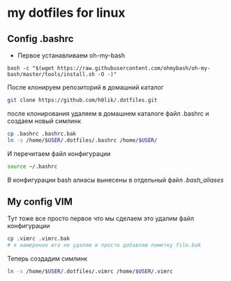 # my dotfiles for linux
## Config .bashrc
* Первое устанавливаем oh-my-bash
```
bash -c "$(wget https://raw.githubusercontent.com/ohmybash/oh-my-bash/master/tools/install.sh -O -)"
```
После клонируем репозиторий в домашний каталог
```bash 
git clone https://github.com/h0lik/.dotfiles.git
```
после клонирования удаляем в домашнем каталоге файл .bashrc и создаем новый симлинк
```bash
cp .bashrc .bashrc.bak
ln -s /home/$USER/.dotfiles/.bashrc /home/$USER/
```
И перечитаем файл конфигурации
```bash
source ~/.bashrc
```
В конфигурации bash алиасы вынесены в отдельный файл *.bash_aliases*

## My config VIM
Тут тоже все просто первое что мы сделаем это удалим файл конфигурации 
```bash 
cp .vimrc .vimrc.bak
# я намеренно его не удаляю и просто добавляю пометку file.bak
```
Теперь создадим симлинк 
```bash
ln -s /home/$USER/.dotfiles/.vimrc /home/$USER/.vimrc
```
